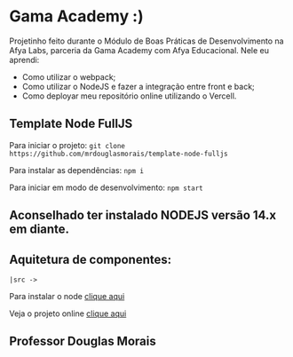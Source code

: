 # Gama Academy :)
 
Projetinho feito durante o Módulo de Boas Práticas de Desenvolvimento na Afya Labs, parceria da Gama Academy com Afya Educacional. Nele eu aprendi: 
- Como utilizar o webpack;
- Como utilizar o NodeJS e fazer a integração entre front e back;
- Como deployar meu repositório online utilizando o Vercell. 

## Template Node FullJS

Para iniciar o projeto:
`git clone https://github.com/mrdouglasmorais/template-node-fulljs`

Para instalar as dependências:
`npm i`

Para iniciar em modo de desenvolvimento:
`npm start`

## Aconselhado ter instalado NODEJS versão 14.x em diante.

## Aquitetura de componentes:

`
 |src -> 
`

Para instalar o node [clique aqui](https://nodejs.org/en/)

Veja o projeto online [clique aqui](https://nosso.site/)

## Professor Douglas Morais